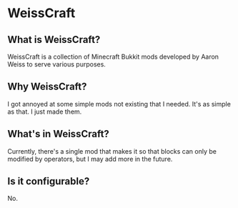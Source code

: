 # WeissCraft #

## What is WeissCraft? ##
WeissCraft is a collection of Minecraft Bukkit mods developed by Aaron Weiss to serve various purposes.

## Why WeissCraft? ##
I got annoyed at some simple mods not existing that I needed. It's as simple as that. I just made them.

## What's in WeissCraft? ##
Currently, there's a single mod that makes it so that blocks can only be modified by operators, but I may add more in the future.

## Is it configurable? ##
No.
